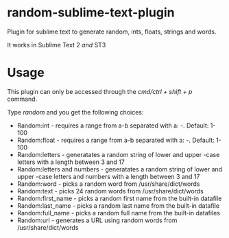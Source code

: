 random-sublime-text-plugin
==========================

Plugin for sublime text to generate random, ints, floats, strings and words.

It works in Sublime Text 2 *and* ST3


Usage
=====

This plugin can only be accessed through the *cmd/ctrl + shift + p* command.

Type *random* and you get the following choices:

* Random:int - requires a range from a-b separated with a: *-*. Default: 1-100
* Random:float - requires a range from a-b separated with a: *-*. Default: 1-100
* Random:letters - generatates a random string of lower and upper -case letters with a length between 3 and 17
* Random:letters and numbers - generatates a random string of lower and upper -case letters and numbers with a length between 3 and 17
* Random:word - picks a random word from /usr/share/dict/words
* Random:text - picks 24 random words from /usr/share/dict/words
* Random:first_name - picks a random first name from the built-in datafile
* Random:last_name - picks a random last name from the built-in datafile
* Random:full_name - picks a random full name from the built-in datafiles
* Random:url - generates a URL using random words from /usr/share/dict/words